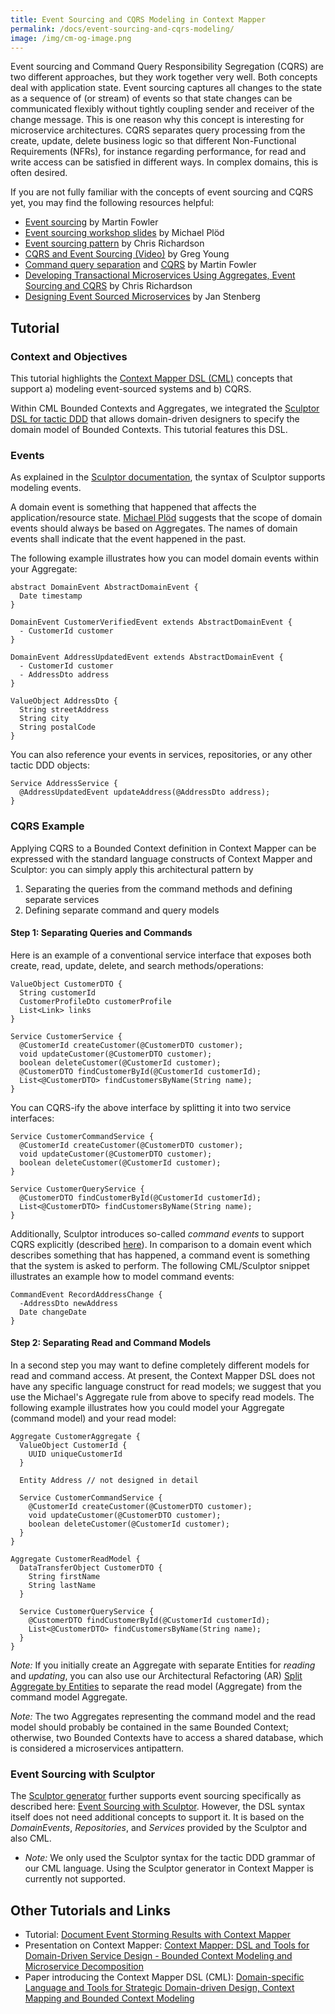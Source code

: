 ```yaml
---
title: Event Sourcing and CQRS Modeling in Context Mapper
permalink: /docs/event-sourcing-and-cqrs-modeling/
image: /img/cm-og-image.png
---
```


Event sourcing and Command Query Responsibility Segregation (CQRS) are two different approaches, but they work together very well. Both concepts deal with application state.
Event sourcing captures all changes to the state as a sequence of (or stream) of events so that state changes can be communicated flexibly without tightly coupling sender and receiver of the change message. This is one reason why this concept is interesting for microservice architectures. 
CQRS separates query processing from the create, update, delete business logic so that different Non-Functional Requirements (NFRs), for instance regarding performance, for read and write access can be satisfied in different ways. In complex domains, this is often desired. 

If you are not fully familiar with the concepts of event sourcing and CQRS yet, you may find the following resources helpful:

 * [Event sourcing](https://martinfowler.com/eaaDev/EventSourcing.html) by Martin Fowler
 * [Event sourcing workshop slides](https://files.speakerdeck.com/presentations/8423591f0e0044a68efc188a430f6768/ArchitectureSummit_EventSourcingAndCQRS_Kopie.pdf) by Michael Plöd
 * [Event sourcing pattern](https://microservices.io/patterns/data/event-sourcing.html) by Chris Richardson
 * [CQRS and Event Sourcing (Video)](https://www.youtube.com/watch?v=JHGkaShoyNs) by Greg Young
 * [Command query separation](https://martinfowler.com/bliki/CommandQuerySeparation.html) and [CQRS](https://martinfowler.com/bliki/CQRS.html) by Martin Fowler
 * [Developing Transactional Microservices Using Aggregates, Event Sourcing and CQRS](https://www.infoq.com/articles/microservices-aggregates-events-cqrs-part-1-richardson/) by Chris Richardson
 * [Designing Event Sourced Microservices](https://www.infoq.com/news/2017/11/event-sourcing-microservices/) by Jan Stenberg
 
## Tutorial
### Context and Objectives 
This tutorial highlights the [Context Mapper DSL (CML)](/docs/language-reference/) concepts that support a) modeling event-sourced systems and b) CQRS. 

Within CML Bounded Contexts and Aggregates, we integrated the [Sculptor DSL for tactic DDD](https://sculptor.github.io/) that allows domain-driven designers to specify the domain model of Bounded Contexts. This tutorial features this DSL.

### Events
As explained in the [Sculptor documentation](https://sculptor.github.io/documentation/event-driven-tutorial), the syntax of Sculptor supports modeling events.

A domain event is something that happened that affects the application/resource state. [Michael Plöd](https://speakerdeck.com/mploed/event-sourcing-workshop-at-software-architecture-summit-2016)
suggests that the scope of domain events should always be based on Aggregates. The names of domain events shall indicate that the event happened in the past. 

The following example illustrates how you can model domain events within your Aggregate: 

```text
abstract DomainEvent AbstractDomainEvent {
  Date timestamp
}

DomainEvent CustomerVerifiedEvent extends AbstractDomainEvent {
  - CustomerId customer
}

DomainEvent AddressUpdatedEvent extends AbstractDomainEvent {
  - CustomerId customer  
  - AddressDto address
}

ValueObject AddressDto {
  String streetAddress
  String city
  String postalCode
}
```

You can also reference your events in services, repositories, or any other tactic DDD objects:

```text
Service AddressService {
  @AddressUpdatedEvent updateAddress(@AddressDto address);
}
```

### CQRS Example
Applying CQRS to a Bounded Context definition in Context Mapper can be expressed with the standard language constructs of Context Mapper and Sculptor: you can simply apply 
this architectural pattern by 

1. Separating the queries from the command methods and defining separate services
2. Defining separate command and query models

#### Step 1: Separating Queries and Commands
Here is an example of a conventional service interface that exposes both create, read, update, delete, and search methods/operations:

```text
ValueObject CustomerDTO {
  String customerId
  CustomerProfileDto customerProfile
  List<Link> links
}

Service CustomerService {
  @CustomerId createCustomer(@CustomerDTO customer);
  void updateCustomer(@CustomerDTO customer);
  boolean deleteCustomer(@CustomerId customer);
  @CustomerDTO findCustomerById(@CustomerId customerId);
  List<@CustomerDTO> findCustomersByName(String name);
}
```

You can CQRS-ify the above interface by splitting it into two service interfaces:

```text
Service CustomerCommandService {
  @CustomerId createCustomer(@CustomerDTO customer);
  void updateCustomer(@CustomerDTO customer);
  boolean deleteCustomer(@CustomerId customer);
}

Service CustomerQueryService {
  @CustomerDTO findCustomerById(@CustomerId customerId);
  List<@CustomerDTO> findCustomersByName(String name);
}
```

Additionally, Sculptor introduces so-called *command events* to support CQRS explicitly (described [here](https://sculptor.github.io/documentation/event-driven-tutorial#commandevent)).
In comparison to a domain event which describes something that has happened, a command event is something that the system is asked to perform. The following CML/Sculptor snippet illustrates an example how to model command events:

```text
CommandEvent RecordAddressChange {
  -AddressDto newAddress
  Date changeDate
}	
```

#### Step 2: Separating Read and Command Models
In a second step you may want to define completely different models for read and command access. At present, the Context Mapper DSL does not have any specific language construct for read models; we suggest that you use the Michael's Aggregate rule from above to specify read models. The following example illustrates how you could model your Aggregate (command model) and your read model:

```text
Aggregate CustomerAggregate {
  ValueObject CustomerId {
    UUID uniqueCustomerId
  }

  Entity Address // not designed in detail 

  Service CustomerCommandService {
    @CustomerId createCustomer(@CustomerDTO customer);
    void updateCustomer(@CustomerDTO customer);
    boolean deleteCustomer(@CustomerId customer);
  }
}

Aggregate CustomerReadModel {
  DataTransferObject CustomerDTO {
    String firstName
    String lastName
  }

  Service CustomerQueryService {
    @CustomerDTO findCustomerById(@CustomerId customerId);
    List<@CustomerDTO> findCustomersByName(String name);
  }
}
```

*Note:* If you initially create an Aggregate with separate Entities for _reading_ and _updating_, you can also use our Architectural Refactoring (AR) [Split Aggregate by Entities](/docs/ar-split-aggregate-by-entities/)
to separate the read model (Aggregate) from the command model Aggregate.

*Note:* The two Aggregates representing the command model and the read model should probably be contained in the same Bounded Context; otherwise, two Bounded Contexts have to access a shared database, which is considered a microservices antipattern.  

### Event Sourcing with Sculptor
The [Sculptor generator](https://sculptor.github.io/) further supports event sourcing specifically as described here: 
[Event Sourcing with Sculptor](https://sculptor.github.io/2010/10/28/event-sourcing-with-sculptor). 
However, the DSL syntax itself does not need additional concepts to support it. It is based on the _DomainEvents_, _Repositories_, and _Services_ provided by the Sculptor and also CML.
  * *Note:* We only used the Sculptor syntax for the tactic DDD grammar of our CML language. Using the Sculptor generator in Context Mapper is currently not supported.


<!-- You can also model the CQRS infrastructure in Sculptor: 
	Aggregate CQRS_CommonInfrastructure {
		DomainEvent AbstractDomainEvent {
			Date timestamp
		}
		ValueObject EventSequence {
			-Set<@AbstractDomainEvent> events
		}   
	}
	Aggregate CQRS_CommandInfrastructure { 
		Service CommandDAO {
			@EventSequence storeAndForwardEvents() publish to EventHandlerChannel;
			// store in EventStore and let QueryInfrastructure know (via Handler)
		} 
		Entity EventStore { 
			aggregateRoot
			Repository EventStoreRepository {}
		}
	}
	Aggregate CQRS_QueryInfrastructure {
		Entity QueryDAO {
			// talks to ReadStorage (BAU)
		}
		Entity ReadStorage { 
			aggregateRoot
			Repository ReadStorageRepository {
				subscribe to EventHandlerChannel
			}
		}
	}
-->

## Other Tutorials and Links
 * Tutorial: [Document Event Storming Results with Context Mapper](/docs/event-storming/)
 * Presentation on Context Mapper: [Context Mapper: DSL and Tools for Domain-Driven Service Design - Bounded Context Modeling and Microservice Decomposition](https://contextmapper.org/media/ZIOSK-ContextMapper4JUGv10p.pdf)
  * Paper introducing the Context Mapper DSL (CML): [Domain-specific Language and Tools for Strategic Domain-driven Design, Context Mapping and Bounded Context Modeling](https://doi.org/10.5220/0008910502990306)
 
